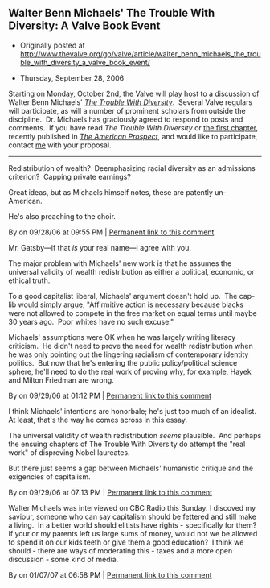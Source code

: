 ## Walter Benn Michaels' The Trouble With Diversity: A Valve Book Event

 * Originally posted at http://www.thevalve.org/go/valve/article/walter_benn_michaels_the_trouble_with_diversity_a_valve_book_event/

* Thursday, September 28, 2006 

Starting on Monday, October 2nd, the Valve will play host to a discussion of Walter Benn Michaels' [_The Trouble With Diversity_](http://www.amazon.com/exec/obidos/ASIN/080507841X/diesekoschmar-20).  Several Valve regulars will participate, as will a number of prominent scholars from outside the discipline.  Dr. Michaels has graciously agreed to respond to posts and comments.  If you have read _The Trouble With Diversity_ or [the first chapter](http://www.prospect.org/web/printfriendly-view.ww?id=11864), recently published in [_The American Prospect_](http://www.prospect.org/), and would like to participate, contact [me](http://www.thevalve.org/go/valve/archive_author/sekaufman/Scott%20Eric%20Kaufman) with your proposal.  

---

Redistribution of wealth?  Deemphasizing racial diversity as an admissions criterion?  Capping private earnings?

Great ideas, but as Michaels himself notes, these are patently un-American.  

He's also preaching to the choir.

By  on 09/28/06 at 09:55 PM | [Permanent link to this comment](http://www.thevalve.org/go/valve/article/walter_benn_michaels_the_trouble_with_diversity_a_valve_book_event/#11669)
[]()

Mr. Gatsby—if that *is* your real name—I agree with you.  

The major problem with Michaels' new work is that he assumes the universal validity of wealth redistribution as either a political, economic, or ethical truth.

To a good capitalist liberal, Michaels' argument doesn't hold up.  The cap-lib would simply argue, "Affirmitive action is necessary because blacks were not allowed to compete in the free market on equal terms until maybe 30 years ago.  Poor whites have no such excuse."  

Michaels' assumptions were OK when he was largely writing literacy criticism.  He didn't need to prove the need for wealth redistribution when he was only pointing out the lingering racialism of contemporary identity politics.  But now that he's entering the public policy/political science sphere, he'll need to do the real work of proving why, for example, Hayek and Milton Friedman are wrong.

By  on 09/29/06 at 01:12 PM | [Permanent link to this comment](http://www.thevalve.org/go/valve/article/walter_benn_michaels_the_trouble_with_diversity_a_valve_book_event/#11715)
[]()

I think Michaels' intentions are honorbale; he's just too much of an idealist.  At least, that's the way he comes across in this essay.

The universal validity of wealth redistribution *seems* plausible.  And perhaps the ensuing chapters of The Trouble With Diversity do attempt the "real work" of disproving Nobel laureates.

But there just seems a gap between Michaels' humanistic critique and the exigencies of capitalism.

By  on 09/29/06 at 07:13 PM | [Permanent link to this comment](http://www.thevalve.org/go/valve/article/walter_benn_michaels_the_trouble_with_diversity_a_valve_book_event/#11732)
[]()

Walter Michaels was interviewed on CBC Radio this Sunday. I discoved my saviour, someone who can say capitalism should be fettered and still make a living.  In a better world should elitists have rights - specifically for them?  If your or my parents left us large sums of money, would not we be allowed to spend it on our kids teeth or give them a good education?  I think we should - there are ways of moderating this - taxes and a more open discussion - some kind of media.

By  on 01/07/07 at 06:58 PM | [Permanent link to this comment](http://www.thevalve.org/go/valve/article/walter_benn_michaels_the_trouble_with_diversity_a_valve_book_event/#13539)


